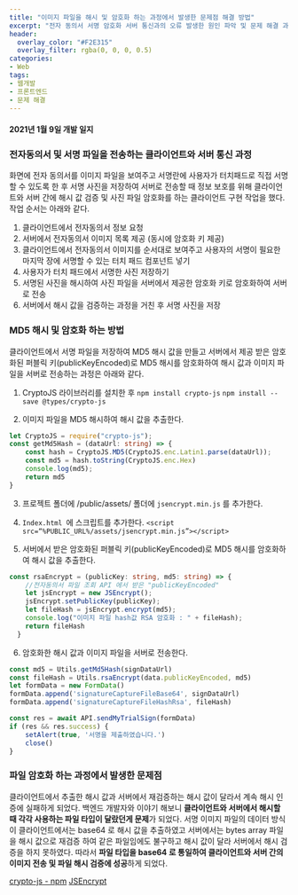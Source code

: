```yaml
---
title: "이미지 파일을 해시 및 암호화 하는 과정에서 발생한 문제점 해결 방법"
excerpt: "전자 동의서 서명 암호화 서버 통신과의 오류 발생한 원인 파악 및 문제 해결 과정"
header:
  overlay_color: "#F2E315"
  overlay_filter: rgba(0, 0, 0, 0.5)
categories:
- Web
tags:
- 웹개발
- 프론트엔드
- 문제 해결
---
```


#### 2021년 1월 9일 개발 일지

### 전자동의서 및 서명 파일을 전송하는 클라이언트와 서버 통신 과정
화면에 전자 동의서를 이미지 파일을 보여주고 서명란에 사용자가 터치패드로 직접 서명할 수 있도록 한 후 서명 사진을 저장하여 서버로 전송할 때 정보 보호를 위해 클라이언트와 서버 간에 해시 값 검증 및 사진 파일 암호화를 하는 클라이언트 구현 작업을 했다. 작업 순서는 아래와 같다.

1. 클라이언트에서 전자동의서 정보 요청
2. 서버에서 전자동의서 이미지 목록 제공 (동시에 암호화 키 제공)
3. 클라이언트에서 전자동의서 이미지를 순서대로 보여주고 사용자의 서명이 필요한 마지막 장에 서명할 수 있는 터치 패드 컴포넌트 넣기
4. 사용자가 터치 패드에서 서명한 사진 저장하기
5. 서명된 사진을 해시하여 사진 파일을 서버에서 제공한 암호화 키로 암호화하여 서버로 전송
6. 서버에서 해시 값을 검증하는 과정을 거친 후 서명 사진을 저장


### MD5 해시 및 암호화 하는 방법
클라이언트에서 서명 파일을 저장하여 MD5 해시 값을 만들고 서버에서 제공 받은 암호화된 퍼블릭 키(publicKeyEncoded)로 MD5 해시를 암호화하여 해시 값과 이미지 파일을 서버로 전송하는 과정은 아래와 같다.

1. CryptoJS 라이브러리를 설치한 후
`npm install crypto-js`
`npm install --save @types/crypto-js`

2. 이미지 파일을 MD5 해시하여 해시 값을 추출한다.

```ts
let CryptoJS = require("crypto-js");
const getMd5Hash = (dataUrl: string) => {
    const hash = CryptoJS.MD5(CryptoJS.enc.Latin1.parse(dataUrl));
    const md5 = hash.toString(CryptoJS.enc.Hex)
    console.log(md5);
    return md5
}
```

3. 프로젝트 폴더에 /public/assets/ 폴더에 `jsencrypt.min.js` 를 추가한다.

4. `Index.html `에 스크립트를 추가한다.
`<script src=“%PUBLIC_URL%/assets/jsencrypt.min.js”></script>`

5. 서버에서 받은 암호화된 퍼블릭 키(publicKeyEncoded)로 MD5 해시를 암호화하여 해시 값을 추출한다.

```ts
const rsaEncrypt = (publicKey: string, md5: string) => {
    //전자동의서 파일 조회 API 에서 받은 "publicKeyEncoded"
    let jsEncrypt = new JSEncrypt();
    jsEncrypt.setPublicKey(publicKey);
    let fileHash = jsEncrypt.encrypt(md5);
    console.log("이미지 파일 hash값 RSA 암호화 : " + fileHash);
    return fileHash
  }
```

6. 암호화한 해시 값과 이미지 파일을 서버로 전송한다.

```ts
const md5 = Utils.getMd5Hash(signDataUrl)
const fileHash = Utils.rsaEncrypt(data.publicKeyEncoded, md5)
let formData = new FormData()
formData.append('signatureCaptureFileBase64', signDataUrl)
formData.append('signatureCaptureFileHashRsa', fileHash)

const res = await API.sendMyTrialSign(formData)
if (res && res.success) {
    setAlert(true, '서명을 제출하였습니다.')
    close()
}

```


### 파일 암호화 하는 과정에서 발생한 문제점
클라이언트에서 추출한 해시 값과 서버에서 재검증하는 해시 값이 달라서 계속 해시 인증에 실패하게 되었다. 백엔드 개발자와 이야기 해보니 **클라이언트와 서버에서 해시할 때 각각 사용하는 파일 타입이 달랐던게 문제**가 되었다. 서명 이미지 파일의 데이터 방식이 클라이언트에서는 base64 로 해시 값을 추출하였고 서버에서는 bytes array 파일을 해시 값으로 재검증 하여 같은 파일임에도 불구하고 해시 값이 달라 서버에서 해시 검증을 하지 못하였다. 따라서 **파일 타입을 base64 로 통일하여 클라이언트와 서버 간의 이미지 전송 및 파일 해시 검증에 성공**하게 되었다.


[crypto-js  -  npm](https://www.npmjs.com/package/crypto-js)
[JSEncrypt](https://travistidwell.com/jsencrypt/)
